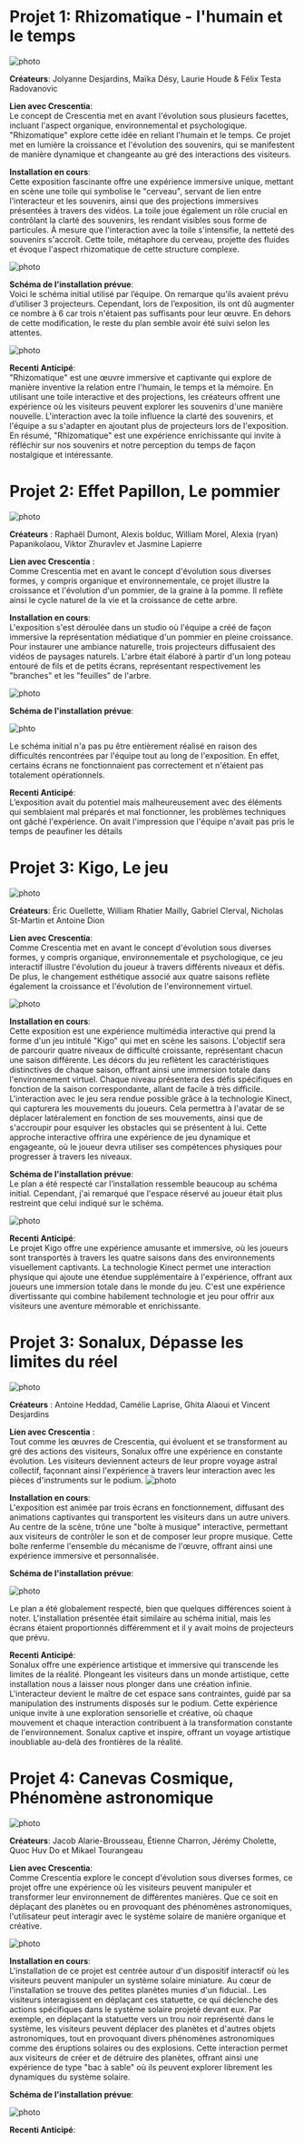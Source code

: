 # Projet 1: Rhizomatique - l'humain et le temps

![photo](rhizomatique.jpeg) 
 
 **Créateurs**: Jolyanne Desjardins, Maïka Désy, Laurie Houde & Félix Testa Radovanovic <br>
 
 **Lien avec Crescentia**:<br> Le concept de Crescentia met en avant l'évolution sous plusieurs facettes, incluant l'aspect organique,  environnemental et psychologique. "Rhizomatique" explore cette idée en reliant l'humain et le temps. Ce projet met en lumière la croissance et l'évolution des souvenirs, qui se manifestent de manière dynamique et changeante au gré des interactions des visiteurs.<br>
 
 **Installation en cours**:<br> Cette exposition fascinante offre une expérience immersive unique, mettant en scène une toile qui symbolise le "cerveau", servant de lien entre l'interacteur et les souvenirs, ainsi que des projections immersives présentées à travers des vidéos. La toile joue également un rôle crucial en contrôlant la clarté des souvenirs, les rendant visibles sous forme de particules. À mesure que l'interaction avec la toile s'intensifie, la netteté des souvenirs s'accroît. Cette toile, métaphore du cerveau, projette des fluides et évoque l'aspect rhizomatique de cette structure complexe.

![photo](IMG_0525.jpeg)
  
 **Schéma de l'installation prévue**:<br> Voici le schéma initial utilisé par l’équipe. On remarque qu’ils avaient prévu d’utiliser 3 projecteurs. Cependant, lors de l’exposition, ils ont dû augmenter ce nombre à 6 car trois n'étaient pas suffisants pour leur œuvre. En dehors de cette modification, le reste du plan semble avoir été suivi selon les attentes.

![photo](rhizomatique_plantation.drawio.png)


**Recenti Anticipé**:<br> "Rhizomatique" est une œuvre immersive et captivante qui explore de manière inventive la relation entre l'humain, le temps et la mémoire. En utilisant une toile interactive et des projections, les créateurs offrent une expérience où les visiteurs peuvent explorer les souvenirs d'une manière nouvelle. L'interaction avec la toile influence la clarté des souvenirs, et l'équipe a su s'adapter en ajoutant plus de projecteurs lors de l'exposition. En résumé, "Rhizomatique" est une expérience enrichissante qui invite à réfléchir sur nos souvenirs et notre perception du temps de façon nostalgique et intéressante. 

# Projet 2: Effet Papillon, Le pommier

![photo](couverture.png.jpeg)

**Créateurs** : Raphaël Dumont, Alexis bolduc, William Morel, Alexia (ryan) Papanikolaou, Viktor Zhuravlev et Jasmine Lapierre <br>


**Lien avec Crescentia** :<br> Comme Crescentia met en avant le concept d'évolution sous diverses formes, y compris organique et environnementale, ce projet illustre la croissance et l'évolution d'un pommier, de la graine à la pomme. Il reflète ainsi le cycle naturel de la vie et la croissance de cette arbre. 

**Installation en cours**:<br> L'exposition s'est déroulée dans un studio où l'équipe a créé de façon immersive la représentation médiatique d'un pommier en pleine croissance. Pour instaurer une ambiance naturelle, trois projecteurs diffusaient des vidéos de paysages naturels. L'arbre était élaboré à partir d'un long poteau entouré de fils et de petits écrans, représentant respectivement les "branches" et les "feuilles" de l'arbre.

![photo](IMG_0609.jpeg)


**Schéma de l'installation prévue**:

![phto](plantation.drawio.png)

Le schéma initial n'a pas pu être entièrement réalisé en raison des difficultés rencontrées par l'équipe tout au long de l'exposition. En effet, certains écrans ne fonctionnaient pas correctement et n'étaient pas totalement opérationnels.



**Recenti Anticipé**:<br> L’exposition avait du potentiel mais malheureusement avec des éléments qui semblaient mal préparés et mal fonctionner, les problèmes techniques ont gâché l'expérience. On avait l'impression que l'équipe n'avait pas pris le temps de peaufiner les détails


# Projet 3: Kigo, Le jeu

![photo](couverture.png)

**Créateurs**: Éric Ouellette, William Rhatier Mailly, Gabriel Clerval, Nicholas St-Martin et Antoine Dion

**Lien avec Crescentia**:<br> Comme Crescentia met en avant le concept d'évolution sous diverses formes, y compris organique, environnementale et psychologique, ce jeu interactif illustre l'évolution du joueur à travers différents niveaux et défis. De plus, le changement esthétique associé aux quatre saisons reflète également la croissance et l'évolution de l'environnement virtuel.

![photo](IMG_0602.jpeg)

**Installation en cours**:<br> Cette exposition est une expérience multimédia interactive qui prend la forme d'un jeu intitulé "Kigo" qui met en scène les saisons. L'objectif sera de parcourir quatre niveaux de difficulté croissante, représentant chacun une saison différente. Les décors du jeu reflètent les caractéristiques distinctives de chaque saison, offrant ainsi une immersion totale dans l'environnement virtuel. Chaque niveau présentera des défis spécifiques en fonction de la saison correspondante, allant de facile à très difficile. L'interaction avec le jeu sera rendue possible grâce à la technologie Kinect, qui capturera les mouvements du joueurs. Cela permettra à l'avatar de se déplacer latéralement en fonction de ses mouvements, ainsi que de s'accroupir pour esquiver les obstacles qui se présentent à lui. Cette approche interactive offrira une expérience de jeu dynamique et engageante, où le joueur devra utiliser ses compétences physiques pour progresser à travers les niveaux.


**Schéma de l'installation prévue**:<br> Le plan a été respecté car l’installation ressemble beaucoup au schéma initial. Cependant, j'ai remarqué que l'espace réservé au joueur était plus restreint que celui indiqué sur le schéma.

![photo](plantation_technique.png)

 
**Recenti Anticipé**: <br> Le projet Kigo offre une expérience amusante et immersive, où les joueurs sont transportés à travers les quatre saisons dans des environnements visuellement captivants. La technologie Kinect permet une interaction physique qui ajoute une étendue supplémentaire à l'expérience, offrant aux joueurs une immersion totale dans le monde du jeu. C'est une expérience divertissante qui combine habilement technologie et jeu pour offrir aux visiteurs une aventure mémorable et enrichissante.


# Projet 3: Sonalux, Dépasse les limites du réel 
![photo](couverture2.png)


**Créateurs** : Antoine Heddad, Camélie Laprise, Ghita Alaoui et Vincent Desjardins 


**Lien avec Crescentia** :<br> Tout comme les œuvres de Crescentia, qui évoluent et se transforment au gré des actions des visiteurs, Sonalux offre une expérience en constante évolution. Les visiteurs deviennent acteurs de leur propre voyage astral collectif, façonnant ainsi l'expérience à travers leur interaction avec les pièces d'instruments sur le podium.
![photo](IMG_0591.jpeg)

**Installation en cours**:<br> L'exposition est animée par trois écrans en fonctionnement, diffusant des animations captivantes qui transportent les visiteurs dans un autre univers. Au centre de la scène, trône une "boîte à musique" interactive, permettant aux visiteurs de contrôler le son et de composer leur propre musique. Cette boîte renferme l'ensemble du mécanisme de l'œuvre, offrant ainsi une expérience immersive et personnalisée.


**Schéma de l'installation prévue**: 

![photo](schema_plantation.png)

Le plan a été globalement respecté, bien que quelques différences soient à noter. L'installation présentée était similaire au schéma initial, mais les écrans étaient proportionnés différemment et il y avait moins de projecteurs que prévu.


 **Recenti Anticipé**:<br> Sonalux offre une expérience artistique et immersive qui transcende les limites de la réalité. Plongeant les visiteurs dans un monde artistique, cette installation nous a laisser nous plonger dans une création infinie. L'interacteur devient le maître de cet espace sans contraintes, guidé par sa manipulation des instruments disposés sur le podium. Cette expérience unique invite à une exploration sensorielle et créative, où chaque mouvement et chaque interaction contribuent à la transformation constante de l'environnement. Sonalux captive et inspire, offrant un voyage artistique inoubliable au-delà des frontières de la réalité.


# Projet 4: Canevas Cosmique, Phénomène astronomique 
![photo](couverture3.png)


**Créateurs**: Jacob Alarie-Brousseau, Étienne Charron, Jérémy Cholette, Quoc Huv Do et Mikael Tourangeau

**Lien avec Crescentia**:<br>  Comme Crescentia explore le concept d'évolution sous diverses formes, ce projet offre une expérience où les visiteurs peuvent manipuler et transformer leur environnement de différentes manières. Que ce soit en déplaçant des planètes ou en provoquant des phénomènes astronomiques, l'utilisateur peut interagir avec le système solaire de manière organique et créative.

![photo](IMG_0599.jpeg)

**Installation en cours**:<br> L'installation de ce projet est centrée autour d'un dispositif interactif où les visiteurs peuvent manipuler un système solaire miniature. Au cœur de l'installation se trouve des petites planètes  munies d'un fiducial.. Les visiteurs interagissent en déplaçant ces statuette, ce qui déclenche des actions spécifiques dans le système solaire projeté devant eux.
Par exemple, en déplaçant la statuette vers un trou noir représenté dans le système, les visiteurs peuvent déplacer des planètes et d'autres objets astronomiques, tout en provoquant divers phénomènes astronomiques comme des éruptions solaires ou des explosions. Cette interaction permet aux visiteurs de créer et de détruire des planètes, offrant ainsi une expérience de type "bac à sable" où ils peuvent explorer librement les dynamiques du système solaire.


**Schéma de l'installation prévue**:

![photo](plantationFinal.png)
  
**Recenti Anticipé**:<br>
 

 








 


